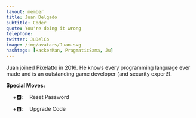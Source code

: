 ```yaml
---
layout: member
title: Juan Delgado
subtitle: Coder
quote: You're doing it wrong
telephone: 
twitter: JuDelCo
image: /img/avatars/Juan.svg
hashtags: [HackerMan, PragmaticSama, Ju]
---
```


Juan joined Pixelatto in 2016. He knows every programming language ever made and is an outstanding game developer (and security expert!).

**Special Moves:**

&emsp;<i class="fas fa-arrow-down" style="transform: rotateZ(-45deg);"></i>
<i class="fas fa-arrow-down" style="transform: rotateZ(-225deg);"></i>
<i class="fas fa-arrow-down" style="transform: rotateZ(-135deg);"></i>
<i class="fas fa-arrow-down" style="transform: rotateZ(-315deg);"></i>
+🅰: &emsp;Reset Password

&emsp;<i class="fas fa-arrow-up"></i>
<i class="fas fa-arrow-up"></i>
<i class="fas fa-arrow-up"></i>
<i class="fas fa-arrow-up"></i>
+🅱: &emsp;Upgrade Code